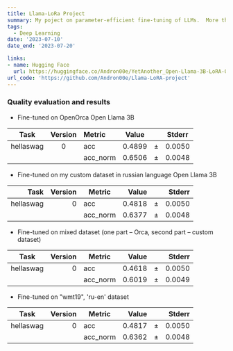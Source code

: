 ```yaml
---
title: Llama-LoRa Project
summary: My poject on parameter-efficient fine-tuning of LLMs.  More than 10000 downloads on HuggingFace.
tags:
  - Deep Learning
date: '2023-07-10'
date_end: '2023-07-20'

links:
- name: Hugging Face
  url: https://huggingface.co/Andron00e/YetAnother_Open-Llama-3B-LoRA-OpenOrca
url_code: 'https://github.com/Andron00e/Llama-LoRA-project'
---
```

### Quality evaluation and results

* Fine-tuned on OpenOrca Open Llama 3B
  
|  Task   |Version | Metric |Value  |   |Stderr|
|---------|:------: |:--------|:-----: |:---:|:-----:|
|hellaswag|      0 |acc     |0.4899 |±  |0.0050|
|         |        |acc_norm|0.6506 |±  |0.0048|


* Fine-tuned on my custom dataset in russian language Open Llama 3B
  
|  Task   |Version| Metric |Value |   |Stderr|
|---------:|------:|--------|-----:|---|-----:|
|hellaswag|      0|acc     |0.4818|±  |0.0050|
|         |       |acc_norm|0.6377|±  |0.0048|


* Fine-tuned on mixed dataset (one part – Orca, second part – custom dataset)

|  Task   |Version| Metric |Value |   |Stderr|
|---------|------:|--------|-----:|---|-----:|
|hellaswag|      0|acc     |0.4618|±  |0.0050|
|         |       |acc_norm|0.6019|±  |0.0049|


* Fine-tuned on "wmt19", 'ru-en' dataset

|  Task   |Version| Metric |Value |   |Stderr|
|---------|------:|--------|-----:|---|-----:|
|hellaswag|      0|acc     |0.4817|±  |0.0050|
|         |       |acc_norm|0.6362|±  |0.0048|